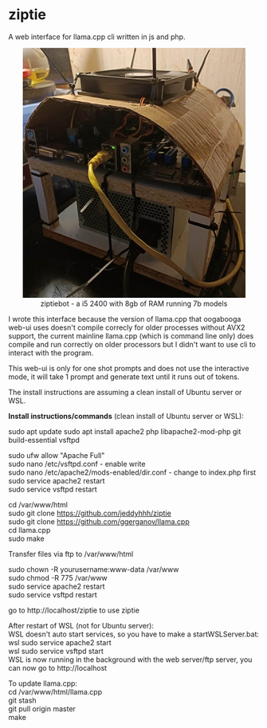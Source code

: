 # ziptie
A web interface for llama.cpp cli written in js and php.

<p align="center">
  <img src="https://github.com/jeddyhhh/ziptie/blob/main/includes/images/ziptie.jpg">
  <br>
  ziptiebot - a i5 2400 with 8gb of RAM running 7b models
</p>

I wrote this interface because the version of llama.cpp that oogabooga web-ui uses doesn't compile correcly for older processes without AVX2 support, the current mainline llama.cpp (which is command line only) does compile and run correctly on older processors but I didn't want to use cli to interact with the program.

This web-ui is only for one shot prompts and does not use the interactive mode, it will take 1 prompt and generate text until it runs out of tokens.

The install instructions are assuming a clean install of Ubuntu server or WSL.

<b>Install instructions/commands</b> (clean install of Ubuntu server or WSL):

sudo apt update
sudo apt install apache2 php libapache2-mod-php git build-essential vsftpd

sudo ufw allow "Apache Full"<br>
sudo nano /etc/vsftpd.conf - enable write<br>
sudo nano /etc/apache2/mods-enabled/dir.conf - change to index.php first<br>
sudo service apache2 restart<br>
sudo service vsftpd restart<br>

cd /var/www/html<br>
sudo git clone https://github.com/jeddyhhh/ziptie<br>
sudo git clone https://github.com/ggerganov/llama.cpp<br>
cd llama.cpp<br>
sudo make<br>

Transfer files via ftp to /var/www/html<br>

sudo chown -R yourusername:www-data /var/www<br>
sudo chmod -R 775 /var/www<br>
sudo service apache2 restart<br>
sudo service vsftpd restart<br>

go to http://localhost/ziptie to use ziptie<br>

After restart of WSL (not for Ubuntu server):<br>
WSL doesn't auto start services, so you have to make a startWSLServer.bat:<br>
wsl sudo service apache2 start<br>
wsl sudo service vsftpd start<br>
WSL is now running in the background with the web server/ftp server, you can now go to http://localhost<br>

To update llama.cpp:<br>
cd /var/www/html/llama.cpp<br>
git stash<br>
git pull origin master<br>
make




